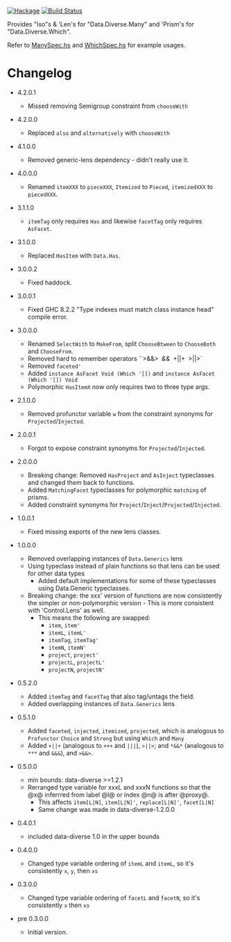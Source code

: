 [![Hackage](https://img.shields.io/hackage/v/data-diverse-lens.svg)](https://hackage.haskell.org/package/data-diverse-lens)
[![Build Status](https://secure.travis-ci.org/louispan/data-diverse-lens.png?branch=master)](http://travis-ci.org/louispan/data-diverse-lens)

Provides "Iso"s & 'Len's for "Data.Diverse.Many" and 'Prism's for "Data.Diverse.Which".

Refer to [ManySpec.hs](https://github.com/louispan/data-diverse-lens/blob/master/test/Data/Diverse/Lens/ManySpec.hs) and [WhichSpec.hs](https://github.com/louispan/data-diverse/blob/master/test/Data/Diverse/Lens/WhichSpec.hs) for example usages.

# Changelog

* 4.2.0.1
  - Missed removing Semigroup constraint from `chooseWith`

* 4.2.0.0
  - Replaced `also` and `alternatively` with `chooseWith`

* 4.1.0.0
  - Removed generic-lens dependency - didn't really use it.

* 4.0.0.0
  - Renamed `itemXXX` to `pieceXXX`, `Itemized` to `Pieced`, `itemizedXXX` to `piecedXXX`.

* 3.1.1.0
  - `itemTag` only requires `Has` and likewise `facetTag` only requires `AsFacet`.

* 3.1.0.0
  - Replaced `HasItem` with `Data.Has`.

* 3.0.0.2
  - Fixed haddock.

* 3.0.0.1
  - Fixed GHC 8.2.2 "Type indexes must match class instance head" compile error.

* 3.0.0.0
  - Renamed `SelectWith` to `MakeFrom`, split `ChooseBtween` to `ChooseBoth` and `ChooseFrom`.
  - Removed hard to remember operators ``>&&>` `*&&*` `+||+` `>||>`
  - Removed `faceted'`
  - Added `instance AsFacet Void (Which '[])` and `instance AsFacet (Which '[]) Void`
  - Polymorphic `HasItemX` now only requires two to three type args.

* 2.1.0.0
  - Removed profunctor variable `w` from the constraint synonyms for `Projected`/`Injected`.

* 2.0.0.1
  - Forgot to expose constraint synonyms for `Projected`/`Injected`.

* 2.0.0.0
  - Breaking change: Removed `HasProject` and `AsInject` typeclasses and changed them back to functions.
  - Added `MatchingFacet` typeclasses for polymorphic `matching` of prisms.
  - Added constraint synonyms for `Project`/`Inject`/`Projected`/`Injected`.

* 1.0.0.1
  - Fixed missing exports of the new lens classes.

* 1.0.0.0
  - Removed overlapping instances of `Data.Generics` lens
  - Using typeclass instead of plain functions so that lens can be used for other data types
    - Added default implementations for some of these typeclasses using Data.Generic typeclasses.
  - Breaking change: the xxx' version of functions are now consistently the simpler or non-polymorphic version    - This is more consistent with 'Control.Lens' as well.
    - This means the following are swapped:
      - `item`, `item'`
      - `itemL`, `itemL'`
      - `itemTag`, `itemTag'`
      - `itemN`, `itemN'`
      - `project`, `project'`
      - `projectL`, `projectL'`
      - `projectN`, `projectN'`

* 0.5.2.0
  - Added `itemTag` and `facetTag` that also tag/untags the field.
  - Added overlapping instances of `Data.Generics` lens

* 0.5.1.0
  - Added `faceted`, `injected`, `itemized`, `projected`, which is analogous to `Profunctor` `Choice` and `Strong` but using `Which` and `Many`
  - Added `+||+` (analogous to `+++` and `|||`), `>||>`; and `*&&*` (analogous to `***` and `&&&`), and `>&&>`.

* 0.5.0.0
  - min bounds: data-diverse >=1.2.1
  - Rerranged type variable for xxxL and xxxN functions so that the
    @x@ inferrred from label @l@ or index @n@ is after @proxy@.
    - This affects `item[L|N]`, `item[L|N]'`, `replace[L|N]'`, `facet[L|N]`
    - Same change was made in data-diverse-1.2.0.0

* 0.4.0.1
  - included data-diverse 1.0 in the upper bounds

* 0.4.0.0
  - Changed type variable ordering of `itemL` and `itemL`, so it's consistently `x`, `y`, then `xs`

* 0.3.0.0
  - Changed type variable ordering of `facetL` and `facetN`, so it's consistently `x` then `xs`

* pre 0.3.0.0
  - Initial version.
